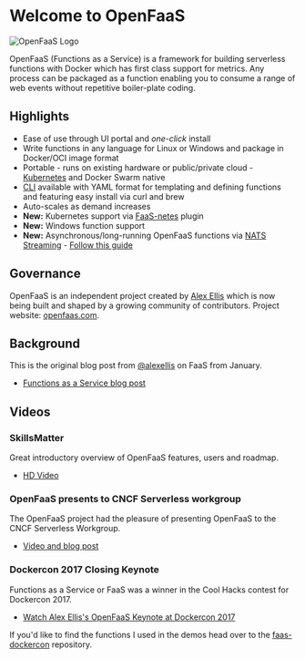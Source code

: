 # Welcome to OpenFaaS
![OpenFaaS Logo](https://blog.alexellis.io/content/images/2017/08/faas_side.png)

OpenFaaS (Functions as a Service) is a framework for building serverless functions with Docker which has first class support for metrics. Any process can be packaged as a function enabling you to consume a range of web events without repetitive boiler-plate coding.

## Highlights

* Ease of use through UI portal and *one-click* install
* Write functions in any language for Linux or Windows and package in Docker/OCI image format
* Portable - runs on existing hardware or public/private cloud - [Kubernetes](https://github.com/openfaas/faas-netes) and Docker Swarm native
* [CLI](http://github.com/openfaas/faas-cli) available with YAML format for templating and defining functions and featuring easy install via curl and brew
* Auto-scales as demand increases
* **New:** Kubernetes support via [FaaS-netes](https://github.com/openfaas/faas-netes) plugin
* **New:** Windows function support
* **New:** Asynchronous/long-running OpenFaaS functions via [NATS Streaming](https://nats.io/documentation/streaming/nats-streaming-intro/) - [Follow this guide](https://github.com/openfaas/faas/blob/master/guide/asynchronous.md)

## Governance

OpenFaaS is an independent project created by [Alex Ellis](https://www.alexellis.io) which is now being built and shaped by a growing community of contributors. Project website: [openfaas.com](https://www.openfaas.com).


## Background

This is the original blog post from [@alexellis](https://github.com/alexellis) on FaaS from January.

* [Functions as a Service blog post](http://blog.alexellis.io/functions-as-a-service/)

## Videos

### SkillsMatter

Great introductory overview of OpenFaaS features, users and roadmap.

* [HD Video](https://skillsmatter.com/skillscasts/10813-faas-and-furious-0-to-serverless-in-60-seconds-anywhere)

### OpenFaaS presents to CNCF Serverless workgroup

The OpenFaaS project had the pleasure of presenting OpenFaaS to the CNCF Serverless Workgroup.

* [Video and blog post](https://blog.alexellis.io/openfaas-cncf-workgroup/)

### Dockercon 2017 Closing Keynote

Functions as a Service or FaaS was a winner in the Cool Hacks contest for Dockercon 2017.

* [Watch Alex Ellis's OpenFaaS Keynote at Dockercon 2017](https://blog.docker.com/2017/04/dockercon-2017-mobys-cool-hack-sessions/)

If you'd like to find the functions I used in the demos head over to the [faas-dockercon](https://github.com/alexellis/faas-dockercon/) repository.